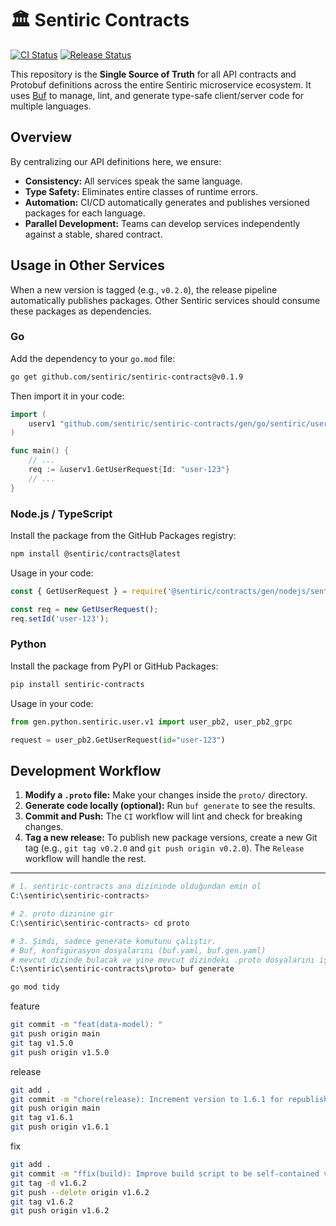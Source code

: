 # 🏛️ Sentiric Contracts

[![CI Status](https://github.com/sentiric/sentiric-contracts/actions/workflows/ci.yml/badge.svg)](https://github.com/sentiric/sentiric-contracts/actions/workflows/ci.yml)
[![Release Status](https://github.com/sentiric/sentiric-contracts/actions/workflows/release.yml/badge.svg)](https://github.com/sentiric/sentiric-contracts/actions/workflows/release.yml)

This repository is the **Single Source of Truth** for all API contracts and Protobuf definitions across the entire Sentiric microservice ecosystem. It uses [Buf](https://buf.build) to manage, lint, and generate type-safe client/server code for multiple languages.

## Overview

By centralizing our API definitions here, we ensure:
- **Consistency:** All services speak the same language.
- **Type Safety:** Eliminates entire classes of runtime errors.
- **Automation:** CI/CD automatically generates and publishes versioned packages for each language.
- **Parallel Development:** Teams can develop services independently against a stable, shared contract.

## Usage in Other Services

When a new version is tagged (e.g., `v0.2.0`), the release pipeline automatically publishes packages. Other Sentiric services should consume these packages as dependencies.

###  Go
Add the dependency to your `go.mod` file:
```bash
go get github.com/sentiric/sentiric-contracts@v0.1.9
```
Then import it in your code:
```go
import (
    userv1 "github.com/sentiric/sentiric-contracts/gen/go/sentiric/user/v1"
)

func main() {
    // ...
    req := &userv1.GetUserRequest{Id: "user-123"}
    // ...
}
```

### Node.js / TypeScript
Install the package from the GitHub Packages registry:
```bash
npm install @sentiric/contracts@latest
```
Usage in your code:
```javascript
const { GetUserRequest } = require('@sentiric/contracts/gen/nodejs/sentiric/user/v1/user_pb');

const req = new GetUserRequest();
req.setId('user-123');
```

### Python
Install the package from PyPI or GitHub Packages:
```bash
pip install sentiric-contracts
```
Usage in your code:
```python
from gen.python.sentiric.user.v1 import user_pb2, user_pb2_grpc

request = user_pb2.GetUserRequest(id="user-123")
```

## Development Workflow

1.  **Modify a `.proto` file:** Make your changes inside the `proto/` directory.
2.  **Generate code locally (optional):** Run `buf generate` to see the results.
3.  **Commit and Push:** The `CI` workflow will lint and check for breaking changes.
4.  **Tag a new release:** To publish new package versions, create a new Git tag (e.g., `git tag v0.2.0` and `git push origin v0.2.0`). The `Release` workflow will handle the rest.

---
```bash
# 1. sentiric-contracts ana dizininde olduğundan emin ol
C:\sentiric\sentiric-contracts>

# 2. proto dizinine gir
C:\sentiric\sentiric-contracts> cd proto

# 3. Şimdi, sadece generate komutunu çalıştır.
# Buf, konfigürasyon dosyalarını (buf.yaml, buf.gen.yaml)
# mevcut dizinde bulacak ve yine mevcut dizindeki .proto dosyalarını işleyecektir.
C:\sentiric\sentiric-contracts\proto> buf generate

go mod tidy

```

feature
```bash
git commit -m "feat(data-model): "
git push origin main
git tag v1.5.0
git push origin v1.5.0
```

release
```bash
git add .
git commit -m "chore(release): Increment version to 1.6.1 for republishing after CI fix"
git push origin main
git tag v1.6.1
git push origin v1.6.1
```


fix
```bash
git add .
git commit -m "ffix(build): Improve build script to be self-contained via 'buf export'"
git tag -d v1.6.2
git push --delete origin v1.6.2
git tag v1.6.2
git push origin v1.6.2
```